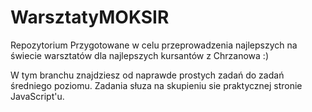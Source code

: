 # WarsztatyMOKSIR
Repozytorium Przygotowane w celu przeprowadzenia najlepszych na świecie warsztatów dla najlepszych kursantów z Chrzanowa :) 

W tym branchu znajdziesz od naprawde prostych zadań do zadań średniego poziomu.
Zadania słuza na skupieniu sie praktycznej stronie JavaScript'u.
